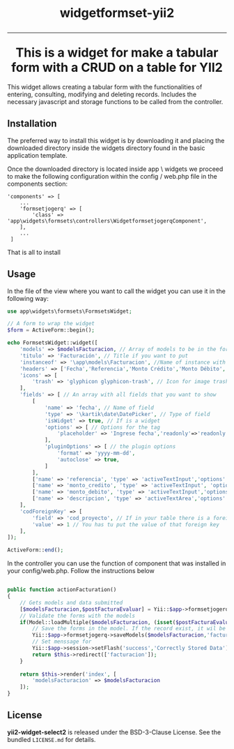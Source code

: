 <h1 align="center">
    <br>
    widgetformset-yii2
    <hr>
    This is a widget for make a tabular form with a CRUD on a table for YII2
</h1>

This widget allows creating a tabular form with the functionalities of entering, consulting, modifying and deleting records. Includes the necessary javascript and storage functions to be called from the controller.

## Installation

The preferred way to install this widget is by downloading it and placing the downloaded directory inside the widgets directory found in the basic application template.

Once the downloaded directory is located inside app \ widgets we proceed to make the following configuration within the config / web.php file in the components section:
```
'components' => [
    ...
    'formsetjogerq' => [
        'class' => 'app\widgets\formsets\controllers\WidgetformsetjogerqComponent',
    ],
    ...
 ]
```
 That is all to install

## Usage

In the file of the view where you want to call the widget you can use it in the following way:
```php
use app\widgets\formsets\FormsetsWidget;

// A form to wrap the widget
$form = ActiveForm::begin();

echo FormsetsWidget::widget([
    'models' => $modelsFacturacion, // Array of models to be in the form
    'titulo' => 'Facturación', // Title if you want to put
    'instanceof' => '\app\models\Facturacion', //Name of instance with name space
    'headers' => ['Fecha','Referencia','Monto Crédito','Monto Débito', 'Descripción'], // Names of Fields that you want to show
    'icons' => [
        'trash' => 'glyphicon glyphicon-trash', // Icon for image trash
    ],
    'fields' => [ // An array with all fields that you want to show
        [
            'name' => 'fecha', // Name of field
            'type' => '\kartik\date\DatePicker', // Type of field
            'isWidget' => true, // If is a widget
            'options' => [ // Options for the tag
                'placeholder' => 'Ingrese fecha','readonly'=>'readonly'
            ], 
            'pluginOptions' => [ // the plugin options
                'format' => 'yyyy-mm-dd',
                'autoclose' => true,
            ]
        ],
        ['name' => 'referencia', 'type' => 'activeTextInput','options' => ['class'=>'form-control text-right']], // You can use active helpers
        ['name' => 'monto_credito', 'type' => 'activeTextInput', 'options' => ['class'=>'form-control text-right']],
        ['name' => 'monto_debito', 'type' => 'activeTextInput','options' => ['class'=>'form-control text-right']],
        ['name' => 'descripcion', 'type' => 'activeTextArea','options' => ['class'=>'form-control']],
    ],
    'codForeignKey' => [
        'field' => 'cod_proyecto', // If in your table there is a foreing key you have to put here the name of field in the database
        'value' => 1 // You has tu put the value of that foreign key
    ],
]);

ActiveForm::end(); 

```
In the controller you can use the function of component that was installed in your config/web.php. Follow the instructions below

```php

public function actionFacturation()
{
	// Gets models and data submitted
    [$modelsFacturacion,$postFacturaEvaluar] = Yii::$app->formsetjogerq->getModels('\app\models\Facturacion');
    // Validate the forms with the models
    if(Model::loadMultiple($modelsFacturacion, (isset($postFacturaEvaluar) ? $postFacturaEvaluar : [])) && Model::validateMultiple($modelsFacturacion)) {
        // Save the forms in the model. If the record exist, it wil be update. If the record no exist it wil be delete from database
        Yii::$app->formsetjogerq->saveModels($modelsFacturacion,'facturacion','cod_proyecto','id');
        // Set menssage	for
        Yii::$app->session->setFlash('success','Correctly Stored Data');
        return $this->redirect(['facturacion']);
    }
    
    return $this->render('index', [
        'modelsFacturacion' => $modelsFacturacion
    ]);   
}

```
## License

**yii2-widget-select2** is released under the BSD-3-Clause License. See the bundled `LICENSE.md` for details.
